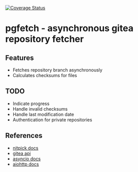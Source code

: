 [![Coverage Status](https://coveralls.io/repos/github/woowgers/pgfetch/badge.svg?branch=main)](https://coveralls.io/github/woowgers/pgfetch?branch=main)

# pgfetch - asynchronous gitea repository fetcher
## Features
- Fetches repository branch asynchronously
- Calculates checksums for files

## TODO
- Indicate progress
- Handle invalid checksums
- Handle last modification date
- Authentication for private repositories

## References
- [nitpick docs](https://nitpick.readthedocs.io/en/latest/index.html)
- [gitea api](https://gitea.com/api/swagger#/repository)
- [asyncio docs](https://docs.python.org/3/library/asyncio.html)
- [aiohttp docs](https://docs.aiohttp.org/en/stable/)
